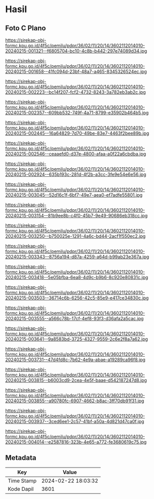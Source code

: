 # Hasil

## Foto C Plano

https://sirekap-obj-formc.kpu.go.id/4f5c/pemilu/pdpr/36/02/11/20/14/3602112014010-20240215-001321--f6805704-bc10-4c8b-b442-297e74089d34.jpg

https://sirekap-obj-formc.kpu.go.id/4f5c/pemilu/pdpr/36/02/11/20/14/3602112014010-20240215-001658--41fc094d-23bf-48a7-a465-8345326524ec.jpg

https://sirekap-obj-formc.kpu.go.id/4f5c/pemilu/pdpr/36/02/11/20/14/3602112014010-20240215-002223--bc14f207-fcf2-4732-8243-3a782eb3ab2c.jpg

https://sirekap-obj-formc.kpu.go.id/4f5c/pemilu/pdpr/36/02/11/20/14/3602112014010-20240215-002357--609bb532-749f-4a71-8799-e35902b464b5.jpg

https://sirekap-obj-formc.kpu.go.id/4f5c/pemilu/pdpr/36/02/11/20/14/3602112014010-20240215-002445--16a64829-7d70-49be-83e7-4463f2bee89b.jpg

https://sirekap-obj-formc.kpu.go.id/4f5c/pemilu/pdpr/36/02/11/20/14/3602112014010-20240215-002546--ceaaefd0-d37e-4800-afaa-a0f22a6cbdba.jpg

https://sirekap-obj-formc.kpu.go.id/4f5c/pemilu/pdpr/36/02/11/20/14/3602112014010-20240215-002924--635b193c-281d-4f2b-a3cc-3fe9e54e6e56.jpg

https://sirekap-obj-formc.kpu.go.id/4f5c/pemilu/pdpr/36/02/11/20/14/3602112014010-20240215-003045--52d16c1f-6bf7-49e7-aea0-ef7adfe55801.jpg

https://sirekap-obj-formc.kpu.go.id/4f5c/pemilu/pdpr/36/02/11/20/14/3602112014010-20240215-003154--81b9ee8b-c4f0-45b7-9e49-90686eb318cc.jpg

https://sirekap-obj-formc.kpu.go.id/4f5c/pemilu/pdpr/36/02/11/20/14/3602112014010-20240215-003250--b750025e-1291-4a6c-bd44-2acf1f550ec2.jpg

https://sirekap-obj-formc.kpu.go.id/4f5c/pemilu/pdpr/36/02/11/20/14/3602112014010-20240215-003343--8756a194-d87a-4259-a64d-b99ab23e367a.jpg

https://sirekap-obj-formc.kpu.go.id/4f5c/pemilu/pdpr/36/02/11/20/14/3602112014010-20240215-003418--5e05bfba-6ea8-4d9c-b9b6-8c920e80831c.jpg

https://sirekap-obj-formc.kpu.go.id/4f5c/pemilu/pdpr/36/02/11/20/14/3602112014010-20240215-003503--36714c6b-6256-42c5-85e9-e417ce34830c.jpg

https://sirekap-obj-formc.kpu.go.id/4f5c/pemilu/pdpr/36/02/11/20/14/3602112014010-20240215-003555--a566c78b-17cf-4ef8-93f3-d36afa2a5cac.jpg

https://sirekap-obj-formc.kpu.go.id/4f5c/pemilu/pdpr/36/02/11/20/14/3602112014010-20240215-003641--9a8583bd-3725-4327-9559-2c6e2f8a7a62.jpg

https://sirekap-obj-formc.kpu.go.id/4f5c/pemilu/pdpr/36/02/11/20/14/3602112014010-20240215-003731--47d4fd8c-7b62-4e9a-abae-a19289ca96f8.jpg

https://sirekap-obj-formc.kpu.go.id/4f5c/pemilu/pdpr/36/02/11/20/14/3602112014010-20240215-003815--b6003cd9-2cea-4e5f-baae-d542187247d8.jpg

https://sirekap-obj-formc.kpu.go.id/4f5c/pemilu/pdpr/36/02/11/20/14/3602112014010-20240215-003855--a90780fc-6907-4662-b8ac-3ff70db91f31.jpg

https://sirekap-obj-formc.kpu.go.id/4f5c/pemilu/pdpr/36/02/11/20/14/3602112014010-20240215-003937--3ced6ee1-2c57-41bf-a50a-4d821d47ca0f.jpg

https://sirekap-obj-formc.kpu.go.id/4f5c/pemilu/pdpr/36/02/11/20/14/3602112014010-20240215-004014--e2587816-323b-4e65-a772-fe3680619c75.jpg


## Metadata

| Key        | Value               |
| ---------- | ------------------- |
| Time Stamp | 2024-02-22 18:03:32 |
| Kode Dapil | 3601                |



